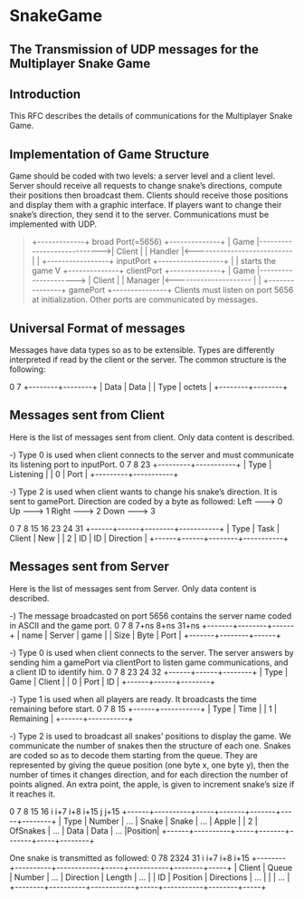 # SnakeGame

The Transmission of UDP messages for the Multiplayer Snake Game
---------------------------------------------------------------

Introduction 
------------

This RFC describes the details of communications for the Multiplayer Snake Game.

Implementation of Game Structure
--------------------------------

Game should be coded with two levels: a server level and a client level. Server should receive all requests to change snake’s directions, compute their positions then broadcast them. Clients should receive those positions and display them with a graphic interface. If players want to change their snake’s direction, they send it to the server.
Communications must be implemented with UDP.
>+-------------+ broad Port(=5656) +--------------+ 
|   Game  |---------------------------->| Client | 
| Handler |<--------------------------- |        | 
+-----------------+ inputPort +------------------+
    |
    | starts the game 
    V
+--------------+ clientPort +--------------+ 
|  Game   |---------------------> | Client |
| Manager |<--------------------- |        |
+---------------+ gamePort +---------------+
Clients must listen on port 5656 at initialization. Other ports are communicated by messages.

Universal Format of messages 
----------------------------
Messages have data types so as to be extensible. Types are differently interpreted if read by the client or the server. The common structure is the following:

0        7 
+--------+--------+ 
|  Data  |  Data  | 
|  Type  | octets | 
+--------+--------+

Messages sent from Client 
-------------------------

Here is the list of messages sent from client. Only data content is described.

-) Type 0 is used when client connects to the server and must communicate its listening port to inputPort.
0        7 8         23 
+---------+-----------+ 
|   Type  | Listening | 
|    0    |    Port   | 
+---------+-----------+

-) Type 2 is used when client wants to change his snake’s direction. It is sent to gamePort. Direction are coded by a byte as followed:
Left ---> 0 
Up ---> 1 
Right ---> 2 
Down ---> 3

0     7 8   15 16    23 24        31 
+------+------+--------+-----------+ 
| Type | Task | Client |    New    | 
|   2  |  ID  |   ID   | Direction | 
+------+------+--------+-----------+ 

Messages sent from Server 
-------------------------

Here is the list of messages sent from Server. Only data content is described.

-) The message broadcasted on port 5656 contains the server name coded in ASCII and the game port.
0      7 8   7+ns 8+ns 31+ns 
+-------+--------+------+ 
|  name | Server | game | 
|  Size |  Byte  | Port | 
+-------+--------+------+

-) Type 0 is used when client connects to the server. The server answers by sending him a gamePort via clientPort to listen game communications, and a client ID to identify him.
0     7 8   23 24     32 
+------+------+--------+ 
| Type | Game | Client | 
|   0  | Port |   ID   | 
+------+------+--------+ 

-) Type 1 is used when all players are ready. It broadcasts the time remaining before start.
0     7 8         15 
+------+-----------+ 
| Type |    Time   | 
|   1  | Remaining | 
+------+-----------+ 

-) Type 2 is used to broadcast all snakes’ positions to display the game. We communicate the number of snakes then the structure of each one. Snakes are coded so as to decode them starting from the queue. They are represented by giving the queue position (one byte x, one byte y), then the number of times it changes direction, and for each direction the number of points aligned. An extra point, the apple, is given to increment snake’s size if it reaches it.

0     7 8       15 16    i   i+7 i+8  i+15     j    j+15 
+------+----------+-----+-------+-------+-----+--------+ 
| Type |  Number  | ... | Snake | Snake | ... |  Apple | 
|   2  | OfSnakes | ... |  Data |  Data | ... |Position| 
+------+----------+-----+-------+-------+-----+--------+ 

One snake is transmitted as followed:
0 78 2324 31 i i+7 i+8 i+15 
+--------+----------+------------+-----+-----------+--------+-----+ 
| Client |   Queue  |    Number  | ... | Direction | Length | ... | 
|   ID   | Position | Directions | ... |           |        | ... | 
+--------+----------+------------+-----+-----------+--------+-----+ 
